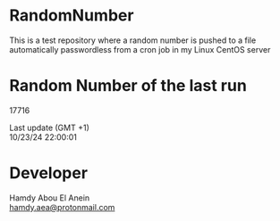 # RandomNumber    
This is a test repository where a random number is pushed to a file automatically passwordless from a cron job in my Linux CentOS server    
# Random Number of the last run   
17716
      
Last update (GMT +1)    
10/23/24 22:00:01
# Developer    
Hamdy Abou El Anein   
hamdy.aea@protonmail.com
